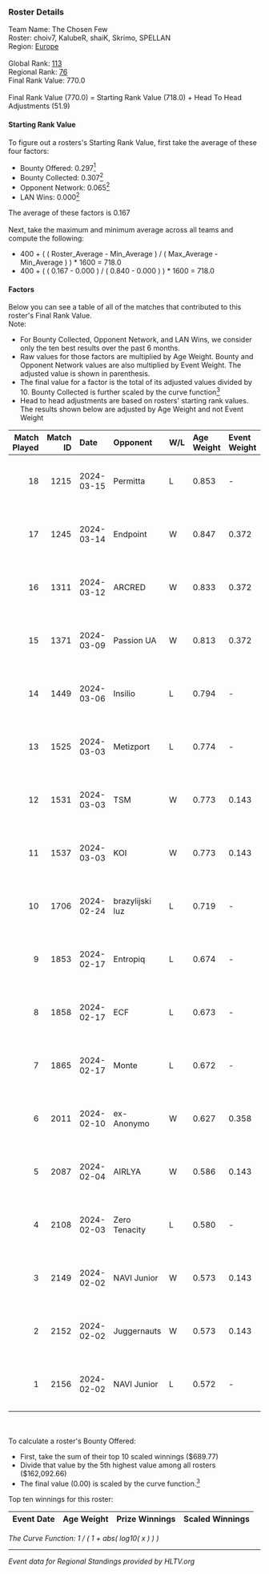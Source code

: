 ### Roster Details<br />
Team Name: The Chosen Few<br />
Roster: choiv7, KalubeR, shaiK, Skrimo, SPELLAN<br />
Region: [Europe]( ../standings_europe.md)<br />
<br />
Global Rank: [113](../standings_global.md)<br />
Regional Rank: [76]( ../standings_europe.md)<br />
Final Rank Value:  770.0<br />
<br />
Final Rank Value (770.0) = Starting Rank Value (718.0) + Head To Head Adjustments (51.9)<br />

#### Starting Rank Value<br />
To figure out a rosters's Starting Rank Value, first take the average of these four factors:<br />
- Bounty Offered: 0.297[<sup>1</sup>](#table2)
- Bounty Collected: 0.307[<sup>2</sup>](#table1)
- Opponent Network: 0.065[<sup>2</sup>](#table1)
- LAN Wins: 0.000[<sup>2</sup>](#table1)

The average of these factors is 0.167<br />
<br />
Next, take the maximum and minimum average across all teams and compute the following:<br />
- 400 + ( ( Roster_Average - Min_Average ) / ( Max_Average - Min_Average ) ) * 1600 = 718.0
- 400 + ( ( 0.167 - 0.000 ) / ( 0.840 - 0.000 ) ) * 1600 = 718.0


#### Factors<br />
Below you can see a table of all of the matches that contributed to this roster's Final Rank Value.<br />
Note:<br />

- For Bounty Collected, Opponent Network, and LAN Wins, we consider only the ten best results over the past 6 months.
- Raw values for those factors are multiplied by Age Weight. Bounty and Opponent Network values are also multiplied by Event Weight. The adjusted value is shown in parenthesis.
- The final value for a factor is the total of its adjusted values divided by 10. Bounty Collected is further scaled by the curve function[<sup>3</sup>](#curveFunction)
- Head to head adjustments are based on rosters' starting rank values. The results shown below are adjusted by Age Weight and not Event Weight
<span id="table1"></span><br />


| Match Played | Match ID | Date       | Opponent        | W/L | Age Weight | Event Weight | Bounty Collected | Opponent Network | LAN Wins  | H2H Adj. | Roster                                  |
| -: | -: | :- | :- | :- | :- | :- | :- | :- | :- | -: | :- |
|           18 |     1215 | 2024-03-15 | Permitta        | L   | 0.853      | -            | -                | -                | -         |    -5.93 | choiv7, KalubeR, shaiK, Skrimo, SPELLAN |
|           17 |     1245 | 2024-03-14 | Endpoint        | W   | 0.847      | 0.372        | 0.020 (0.006)    | 0.694 (0.219)    | 0 (0.000) |    17.28 | choiv7, KalubeR, shaiK, Skrimo, SPELLAN |
|           16 |     1311 | 2024-03-12 | ARCRED          | W   | 0.833      | 0.372        | 0.004 (0.001)    | 0.198 (0.062)    | 0 (0.000) |    10.96 | choiv7, KalubeR, shaiK, Skrimo, SPELLAN |
|           15 |     1371 | 2024-03-09 | Passion UA      | W   | 0.813      | 0.372        | 0.111 (0.033)    | 0.644 (0.195)    | 0 (0.000) |    19.97 | choiv7, KalubeR, shaiK, Skrimo, SPELLAN |
|           14 |     1449 | 2024-03-06 | Insilio         | L   | 0.794      | -            | -                | -                | -         |    -6.25 | choiv7, KalubeR, shaiK, Skrimo, SPELLAN |
|           13 |     1525 | 2024-03-03 | Metizport       | L   | 0.774      | -            | -                | -                | -         |    -3.81 | choiv7, KalubeR, shaiK, Skrimo, SPELLAN |
|           12 |     1531 | 2024-03-03 | TSM             | W   | 0.773      | 0.143        | 0.018 (0.002)    | 0.258 (0.029)    | 0 (0.000) |    15.45 | choiv7, KalubeR, shaiK, Skrimo, SPELLAN |
|           11 |     1537 | 2024-03-03 | KOI             | W   | 0.773      | 0.143        | 0.059 (0.006)    | 0.772 (0.085)    | 0 (0.000) |    21.55 | choiv7, KalubeR, shaiK, Skrimo, SPELLAN |
|           10 |     1706 | 2024-02-24 | brazylijski luz | L   | 0.719      | -            | -                | -                | -         |    -7.65 | choiv7, KalubeR, shaiK, Skrimo, SPELLAN |
|            9 |     1853 | 2024-02-17 | Entropiq        | L   | 0.674      | -            | -                | -                | -         |    -9.74 | choiv7, KalubeR, shaiK, Skrimo, SPELLAN |
|            8 |     1858 | 2024-02-17 | ECF             | L   | 0.673      | -            | -                | -                | -         |   -13.99 | choiv7, KalubeR, shaiK, Skrimo, SPELLAN |
|            7 |     1865 | 2024-02-17 | Monte           | L   | 0.672      | -            | -                | -                | -         |    -0.54 | choiv7, KalubeR, shaiK, Skrimo, SPELLAN |
|            6 |     2011 | 2024-02-10 | ex-Anonymo      | W   | 0.627      | 0.358        | 0.016 (0.004)    | 0.175 (0.039)    | 0 (0.000) |    10.32 | choiv7, KalubeR, shaiK, Skrimo, SPELLAN |
|            5 |     2087 | 2024-02-04 | AIRLYA          | W   | 0.586      | 0.143        | 0.000 (0.000)    | 0.051 (0.004)    | 0 (0.000) |     4.94 | choiv7, KalubeR, shaiK, Skrimo, SPELLAN |
|            4 |     2108 | 2024-02-03 | Zero Tenacity   | L   | 0.580      | -            | -                | -                | -         |    -4.20 | choiv7, KalubeR, shaiK, Skrimo, SPELLAN |
|            3 |     2149 | 2024-02-02 | NAVI Junior     | W   | 0.573      | 0.143        | 0.020 (0.002)    | 0.164 (0.013)    | 0 (0.000) |     9.45 | choiv7, KalubeR, shaiK, Skrimo, SPELLAN |
|            2 |     2152 | 2024-02-02 | Juggernauts     | W   | 0.573      | 0.143        | 0.000 (0.000)    | 0.005 (0.000)    | 0 (0.000) |     2.68 | choiv7, KalubeR, shaiK, Skrimo, SPELLAN |
|            1 |     2156 | 2024-02-02 | NAVI Junior     | L   | 0.572      | -            | -                | -                | -         |    -8.57 | choiv7, KalubeR, shaiK, Skrimo, SPELLAN |

<br />
<span id="table2"></span><br />
To calculate a roster's Bounty Offered:<br />

- First, take the sum of their top 10 scaled winnings ($689.77)
- Divide that value by the 5th highest value among all rosters ($162,092.66)
- The final value (0.00) is scaled by the curve function.[<sup>3</sup>](#curveFunction)

Top ten winnings for this roster:<br />

| Event Date | Age Weight | Prize Winnings | Scaled Winnings |
| :- | -: | :- | :- |


<span id="curveFunction"></span>_The Curve Function: 1 / ( 1 + abs( log10( x ) ) )_<br />

---
_Event data for Regional Standings provided by HLTV.org_<br />
